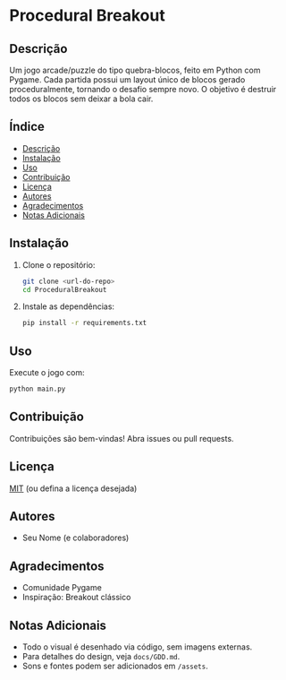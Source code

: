 # Procedural Breakout

## Descrição
Um jogo arcade/puzzle do tipo quebra-blocos, feito em Python com Pygame. Cada partida possui um layout único de blocos gerado proceduralmente, tornando o desafio sempre novo. O objetivo é destruir todos os blocos sem deixar a bola cair.

## Índice
- [Descrição](#descrição)
- [Instalação](#instalação)
- [Uso](#uso)
- [Contribuição](#contribuição)
- [Licença](#licença)
- [Autores](#autores)
- [Agradecimentos](#agradecimentos)
- [Notas Adicionais](#notas-adicionais)

## Instalação
1. Clone o repositório:
   ```sh
   git clone <url-do-repo>
   cd ProceduralBreakout
   ```
2. Instale as dependências:
   ```sh
   pip install -r requirements.txt
   ```

## Uso
Execute o jogo com:
```sh
python main.py
```

## Contribuição
Contribuições são bem-vindas! Abra issues ou pull requests.

## Licença
[MIT](LICENSE) (ou defina a licença desejada)

## Autores
- Seu Nome (e colaboradores)

## Agradecimentos
- Comunidade Pygame
- Inspiração: Breakout clássico

## Notas Adicionais
- Todo o visual é desenhado via código, sem imagens externas.
- Para detalhes do design, veja `docs/GDD.md`.
- Sons e fontes podem ser adicionados em `/assets`.
